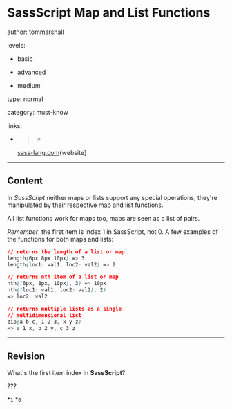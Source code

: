 # SassScript Map and List Functions
author: tommarshall

levels:

  - basic

  - advanced

  - medium

type: normal

category: must-know

links:

  - >-
    [sass-lang.com](http://sass-lang.com/documentation/Sass/Script/Functions.html#list-functions){website}

---
## Content

In *SassScript* neither maps or lists support any special operations, they're manipulated by their respective map and list functions. 

All list functions work for maps too, maps are seen as a list of pairs.

*Remember*, the first item is index 1 in SassScript, not 0. A few examples of the functions for both maps and lists:
```CSS
// returns the length of a list or map
length(6px 8px 10px) => 3
length(loc1: val1, loc2: val2) => 2

// returns nth item of a list or map
nth((6px, 8px, 10px), 3) => 10px
nth((loc1: val1, loc2: val2), 2) 
=> loc2: val2

// returns multiple lists as a single 
// multidimensional list
zip(a b c, 1 2 3, x y z)
=> a 1 x, b 2 y, c 3 z
```

---
## Revision

What's the first item index in **SassScript**?

???

*`1`
*`0`